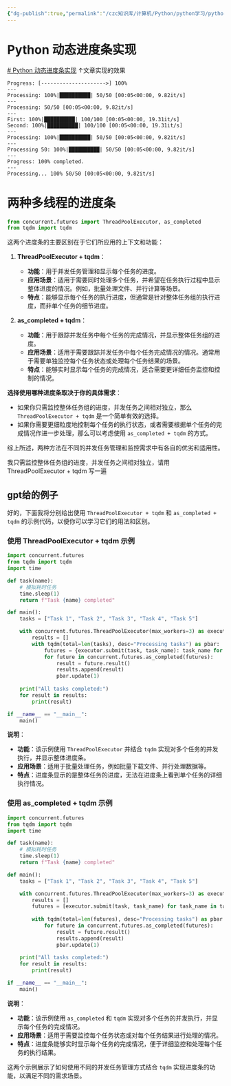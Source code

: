 ```yaml
---
{"dg-publish":true,"permalink":"/czc知识库/计算机/Python/python学习/python模块/python模块-tqdm，进度条 可视化/","dgPassFrontmatter":true,"created":"2024-12-07T08:39:46.910+08:00","updated":"2024-12-08T12:19:23.665+08:00"}
---
```



# Python 动态进度条实现
[# Python 动态进度条实现](https://mp.weixin.qq.com/s/LeoD-nzY-kRq5PomH9oisw)
↑文章实现的效果
```
Progress: [--------------------->] 100%
---
Processing: 100%|██████████| 50/50 [00:05<00:00, 9.82it/s]
---
Processing: 50/50 [00:05<00:00, 9.82it/s]
---
First: 100%|██████████| 100/100 [00:05<00:00, 19.31it/s]
Second: 100%|██████████| 100/100 [00:05<00:00, 19.31it/s]
---
Processing: 100%|██████████| 50/50 [00:05<00:00, 9.82it/s]
---
Processing 50: 100%|██████████| 50/50 [00:05<00:00, 9.82it/s]
---
Progress: 100% completed.
---
Processing... 100% 50/50 [00:05<00:00, 9.82it/s]
```


# 两种多线程的进度条

```python
from concurrent.futures import ThreadPoolExecutor, as_completed
from tqdm import tqdm
```

这两个进度条的主要区别在于它们所应用的上下文和功能：

1. **ThreadPoolExecutor + tqdm**：
    
    - **功能**：用于并发任务管理和显示每个任务的进度。
    - **应用场景**：适用于需要同时处理多个任务，并希望在任务执行过程中显示整体进度的情况。例如，批量处理文件、并行计算等场景。
    - **特点**：能够显示每个任务的执行进度，但通常是针对整体任务组的执行进度，而非单个任务的细节进度。
2. **as_completed + tqdm**：
    
    - **功能**：用于跟踪并发任务中每个任务的完成情况，并显示整体任务组的进度。
    - **应用场景**：适用于需要跟踪并发任务中每个任务完成情况的情况。通常用于需要单独监控每个任务状态或处理每个任务结果的场景。
    - **特点**：能够实时显示每个任务的完成情况，适合需要更详细任务监控和控制的情况。

**选择使用哪种进度条取决于你的具体需求**：

- 如果你只需监控整体任务组的进度，并发任务之间相对独立，那么 `ThreadPoolExecutor + tqdm` 是一个简单有效的选择。
- 如果你需要更细粒度地控制每个任务的执行状态，或者需要根据单个任务的完成情况作进一步处理，那么可以考虑使用 `as_completed + tqdm` 的方式。

综上所述，两种方法在不同的并发任务管理和监控需求中有各自的优劣和适用性。

我只需监控整体任务组的进度，并发任务之间相对独立，请用 ThreadPoolExecutor + tqdm 写一遍


## gpt给的例子

好的，下面我将分别给出使用 `ThreadPoolExecutor + tqdm` 和 `as_completed + tqdm` 的示例代码，以便你可以学习它们的用法和区别。

### 使用 ThreadPoolExecutor + tqdm 示例

```python
import concurrent.futures
from tqdm import tqdm
import time

def task(name):
    # 模拟耗时任务
    time.sleep(1)
    return f"Task {name} completed"

def main():
    tasks = ["Task 1", "Task 2", "Task 3", "Task 4", "Task 5"]

    with concurrent.futures.ThreadPoolExecutor(max_workers=3) as executor:
        results = []
        with tqdm(total=len(tasks), desc="Processing tasks") as pbar:
            futures = {executor.submit(task, task_name): task_name for task_name in tasks}
            for future in concurrent.futures.as_completed(futures):
                result = future.result()
                results.append(result)
                pbar.update(1)
    
    print("All tasks completed:")
    for result in results:
        print(result)

if __name__ == "__main__":
    main()

```

**说明**：

- **功能**：该示例使用 `ThreadPoolExecutor` 并结合 `tqdm` 实现对多个任务的并发执行，并显示整体进度条。
- **应用场景**：适用于批量处理任务，例如批量下载文件、并行处理数据等。
- **特点**：进度条显示的是整体任务的进度，无法在进度条上看到单个任务的详细执行情况。

### 使用 as_completed + tqdm 示例

```python
import concurrent.futures
from tqdm import tqdm
import time

def task(name):
    # 模拟耗时任务
    time.sleep(1)
    return f"Task {name} completed"

def main():
    tasks = ["Task 1", "Task 2", "Task 3", "Task 4", "Task 5"]

    with concurrent.futures.ThreadPoolExecutor(max_workers=3) as executor:
        results = []
        futures = [executor.submit(task, task_name) for task_name in tasks]
        
        with tqdm(total=len(futures), desc="Processing tasks") as pbar:
            for future in concurrent.futures.as_completed(futures):
                result = future.result()
                results.append(result)
                pbar.update(1)
    
    print("All tasks completed:")
    for result in results:
        print(result)

if __name__ == "__main__":
    main()
```

**说明**：

- **功能**：该示例使用 `as_completed` 和 `tqdm` 实现对多个任务的并发执行，并显示每个任务的完成情况。
- **应用场景**：适用于需要监控每个任务状态或对每个任务结果进行处理的情况。
- **特点**：进度条能够实时显示每个任务的完成情况，便于详细监控和处理每个任务的执行结果。

这两个示例展示了如何使用不同的并发任务管理方式结合 `tqdm` 实现进度条的功能，以满足不同的需求场景。